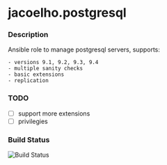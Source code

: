 # jacoelho.postgresql

### Description

Ansible role to manage postgresql servers, supports:

    - versions 9.1, 9.2, 9.3, 9.4
    - multiple sanity checks
    - basic extensions
    - replication
    
### TODO

- [ ] support more extensions
- [ ] privilegies

### Build Status

![Build Status](https://travis-ci.org/jacoelho/jacoelho.postgresql.svg?branch=master)
